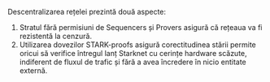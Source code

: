Descentralizarea rețelei prezintă două aspecte:

1. Stratul fără permisiuni de Sequencers și Provers asigură că rețeaua va fi rezistentă la cenzură.
2. Utilizarea dovezilor STARK-proofs asigură corectitudinea stării permite oricui să verifice întregul lanț Starknet cu cerințe hardware scăzute, indiferent de fluxul de trafic și fără a avea încredere în nicio entitate externă.